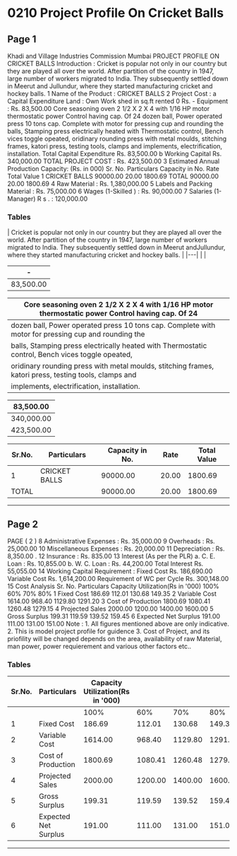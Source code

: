 # 0210 Project Profile On Cricket Balls

## Page 1

Khadi and Village Industries Commission Mumbai PROJECT PROFILE ON CRICKET BALLS Introduction : Cricket is popular not only in our country but they are played all over the world. After partition of the country in 1947, large number of workers migrated to India. They subsequently settled down in Meerut and Jullundur, where they started manufacturing cricket and hockey balls. 1 Name of the Product : CRICKET BALLS 2 Project Cost : a Capital Expenditure Land : Own Work shed in sq.ft rented 0 Rs. - Equipment : Rs. 83,500.00 Core seasoning oven 2 1/2 X 2 X 4 with 1/16 HP motor thermostatic power Control having cap. Of 24 dozen ball, Power operated press 10 tons cap. Complete with motor for pressing cup and rounding the balls, Stamping press electrically heated with Thermostatic control, Bench vices toggle opeated, oridinary rounding press with metal moulds, stitching frames, katori press, testing tools, clamps and implements, electrification, installation. Total Capital Expenditure Rs. 83,500.00 b Working Capital Rs. 340,000.00 TOTAL PROJECT COST : Rs. 423,500.00 3 Estimated Annual Production Capacity: (Rs. in 000) Sr. No. Particulars Capacity in No. Rate Total Value 1 CRICKET BALLS 90000.00 20.00 1800.69 TOTAL 90000.00 20.00 1800.69 4 Raw Material : Rs. 1,380,000.00 5 Labels and Packing Material : Rs. 75,000.00 6 Wages (1-Skilled ) : Rs. 90,000.00 7 Salaries (1-Manager) R s . : 120,000.00

### Tables

| Cricket is popular not only in our country but they are played all over the world. After
partition of the country in 1947, large number of workers migrated to India. They
subsequently settled down in Meerut andJullundur, where they started manufacturing cricket
and hockey balls. |
|---|
|  |

| - |
|---|
| 83,500.00 |

| Core seasoning oven 2 1/2 X 2 X 4 with 1/16 HP motor thermostatic power Control having cap. Of 24 |
|---|
| dozen ball, Power operated press 10 tons cap. Complete with motor for pressing cup and rounding the
balls, Stamping press electrically heated with Thermostatic control, Bench vices toggle opeated, |
| oridinary rounding press with metal moulds, stitching frames, katori press, testing tools, clamps and |
| implements, electrification, installation. |

| 83,500.00 |
|---|
| 340,000.00 |
| 423,500.00 |

| Sr.No. | Particulars | Capacity in No. | Rate | Total Value |
|---|---|---|---|---|
| 1 | CRICKET BALLS | 90000.00 | 20.00 | 1800.69 |
| TOTAL |  | 90000.00 | 20.00 | 1800.69 |

---

## Page 2

PAGE ( 2 ) 8 Administrative Expenses : Rs. 35,000.00 9 Overheads : Rs. 25,000.00 10 Miscellaneous Expenses : Rs. 20,000.00 11 Depreciation : Rs. 8,350.00 . 12 Insurance : Rs. 835.00 13 Interest (As per the PLR) a. C. E. Loan : Rs. 10,855.00 b. W. C. Loan : Rs. 44,200.00 Total Interest Rs. 55,055.00 14 Working Capital Requirement : Fixed Cost Rs. 186,690.00 Variable Cost Rs. 1,614,200.00 Requirement of WC per Cycle Rs. 300,148.00 15 Cost Analysis Sr. No. Particulars Capacity Utilization(Rs in '000) 100% 60% 70% 80% 1 Fixed Cost 186.69 112.01 130.68 149.35 2 Variable Cost 1614.00 968.40 1129.80 1291.20 3 Cost of Production 1800.69 1080.41 1260.48 1279.15 4 Projected Sales 2000.00 1200.00 1400.00 1600.00 5 Gross Surplus 199.31 119.59 139.52 159.45 6 Expected Net Surplus 191.00 111.00 131.00 151.00 Note : 1. All figures mentioned above are only indicative. 2. This is model project profile for guidence 3. Cost of Project, and its priofility will be changed depends on the area, availability of raw Material, man power, power requierement and various other factors etc..

### Tables

| Sr.No. | Particulars | Capacity Utilization(Rs in '000) |  |  |  |
|---|---|---|---|---|---|
|  |  | 100% | 60% | 70% | 80% |
| 1 | Fixed Cost | 186.69 | 112.01 | 130.68 | 149.35 |
| 2 | Variable Cost | 1614.00 | 968.40 | 1129.80 | 1291.20 |
| 3 | Cost of Production | 1800.69 | 1080.41 | 1260.48 | 1279.15 |
| 4 | Projected Sales | 2000.00 | 1200.00 | 1400.00 | 1600.00 |
| 5 | Gross Surplus | 199.31 | 119.59 | 139.52 | 159.45 |
| 6 | Expected Net Surplus | 191.00 | 111.00 | 131.00 | 151.00 |

---
